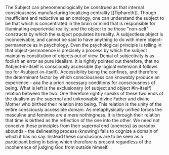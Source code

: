 The Subject can phenomenologically be construed as that internal consciousness manufacturing localizing centrality [[Tiphareth]]. Though insufficient and reductive as an ontology, one can understand the subject to be that which is concentrated in the brain or mind that is responsible for illuminating experiential reality, and the object to be those "non-self" constructs by which the subject populates its reality. A subjectless object is inconceivable, and cannot be said to have anything to do with mere object-permanence as in psychology. Even the psychological principle is telling in that object-permanence is precisely a process by which the subject maintains constitution of objects out of view. Denial of subjectivity is as foolish an error as pure idealism. It is rightly pointed out therefore, that no #object-in-itself is consciously accessible (by logical extension it follows too for #subject-in-itself). Accessibility being the confines, and therefore the determinant factor by which consciousness can knowably produce an experience - aka the a priori necessary conditions for consciousness of being.  What is left is the exclusionary (of subject and object #in-itself) relation between the two. One therefore rightly speaks of these two ends of the dualism as the supernal and unknowable divine Father and divine Mother who birthed their relation into being. This relation is the unity of the entire consciously accessible domain.  As metaphysically unified forces the masculine and feminine are a mere nothingness. It is through their relation that time is birthed as the reflection of the one into the other. We need not conceive these principles from their supernal end (oneness) as paradox abounds - the delineating process (knowing) fails to cognize a domain of which it has no say. Instead these conclusions are to be seen as a participant being in being which therefore is present regardless of the incoherence of judging God from outside himself. 
